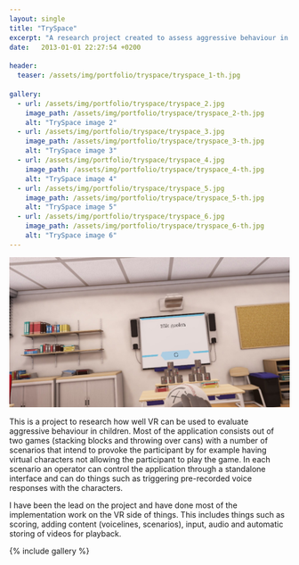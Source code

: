 ```yaml
---
layout: single
title: "TrySpace" 
excerpt: "A research project created to assess aggressive behaviour in children"
date:   2013-01-01 22:27:54 +0200

header:
  teaser: /assets/img/portfolio/tryspace/tryspace_1-th.jpg

gallery:
  - url: /assets/img/portfolio/tryspace/tryspace_2.jpg
    image_path: /assets/img/portfolio/tryspace/tryspace_2-th.jpg
    alt: "TrySpace image 2"
  - url: /assets/img/portfolio/tryspace/tryspace_3.jpg
    image_path: /assets/img/portfolio/tryspace/tryspace_3-th.jpg
    alt: "TrySpace image 3"
  - url: /assets/img/portfolio/tryspace/tryspace_4.jpg
    image_path: /assets/img/portfolio/tryspace/tryspace_4-th.jpg
    alt: "TrySpace image 4"
  - url: /assets/img/portfolio/tryspace/tryspace_5.jpg
    image_path: /assets/img/portfolio/tryspace/tryspace_5-th.jpg
    alt: "TrySpace image 5"
  - url: /assets/img/portfolio/tryspace/tryspace_6.jpg
    image_path: /assets/img/portfolio/tryspace/tryspace_6-th.jpg
    alt: "TrySpace image 6"
---
```


[![TrySpace header image](/assets/img/portfolio/tryspace/tryspace_1.jpg)](/assets/img/portfolio/tryspace/tryspace_1.jpg)

This is a project to research how well VR can be used to evaluate aggressive behaviour in children. Most of the application consists out of two games (stacking blocks and throwing over cans) with a number of scenarios that intend to provoke the participant by for example having virtual characters not allowing the participant to play the game. In each scenario an operator can control the application through a standalone interface and can do things such as triggering pre-recorded voice responses with the characters.

I have been the lead on the project and have done most of the implementation work on the VR side of things. This includes things such as scoring, adding content (voicelines, scenarios), input, audio and automatic storing of videos for playback.

{% include gallery %}